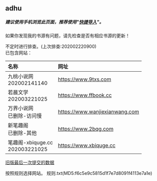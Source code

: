 ## adhu

##### 建议使用手机浏览此页面，推荐使用"[快捷导入](yuedu://booksource/importonline?src=https://raw.githubusercontent.com/adhu2018/001/master/qa455355for3.txt)"。  
  
如果你发现我的书源有问题，请先检查是否有相应书源的更新！

不定时进行排查。(上次排查:202002220900)  
已包含网站：  

|名称|网址|
|:-|:-|
|九桃小说网<br>202002141140|https://www.9txs.com|
|若晨文学<br>202003221025|https://www.ffbook.cc|
|万界小说网<br>已删除-访问慢|https://www.wanjiexianwang.com|
|新笔趣阁<br>已删除-其他|https://www.2bqg.com|
|笔趣阁-xbiquge.cc<br>202003221025|https://www.xbiquge.cc|


[旧版最后一次提交的数据](https://github.com/adhu2018/adhu2018.github.io/blob/37b664efa0cd3164da112dc705ccaf75782dc8a9/test/index.md)

按照规则选择网站。
规则.txt(MD5:f6c5e9c5815d1f7e7d8091f4113e7a1e)